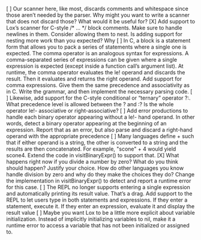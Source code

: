 [ ] Our scanner here, like most, discards comments and whitespace since those aren’t 
    needed by the parser. Why might you want to write a scanner that does not discard 
    those? What would it be useful for?
[X] Add support to Lox’s scanner for C-style /* ... */ block comments. Make sure
    to handle newlines in them. Consider allowing them to nest. Is adding support for
    nesting more work than you expected? Why
[ ] In C, a block is a statement form that allows you to pack a series of statements 
    where a single one is expected. The comma operator is an analogous syntax for
    expressions. A comma-separated series of expressions can be given where a single
    expression is expected (except inside a function call’s argument list). At runtime,
    the comma operator evaluates the le! operand and discards the result. Then it
    evaluates and returns the right operand.
    Add support for comma expressions. Give them the same precedence and 
    associativity as in C. Write the grammar, and then implement the necessary parsing
    code.
[ ] Likewise, add support for the C-style conditional or “ternary” operator ?:. What
    precedence level is allowed between the ? and :? Is the whole operator le!- 
    associative or right-associative?
[ ] Add error productions to handle each binary operator appearing without a le!- 
    hand operand. In other words, detect a binary operator appearing at the beginning
    of an expression. Report that as an error, but also parse and discard a right-hand 
    operand with the appropriate precedence
[ ] Many languages define + such that if either operand is a string, the other is 
    converted to a string and the results are then concatenated. For example,
    "scone" + 4 would yield scone4. Extend the code in visitBinaryExpr() to support that. 
[X] What happens right now if you divide a number by zero? What do you think should 
    happen? Justify your choice. How do other languages you know handle division by
    zero and why do they make the choices they do?
    Change the implementation in visitBinaryExpr() to detect and report a
    runtime error for this case.
[ ] The REPL no longer supports entering a single expression and automatically
    printing its result value. That’s a drag. Add support to the REPL to let users type in
    both statements and expressions. If they enter a statement, execute it. If they enter
    an expression, evaluate it and display the result value
[ ] Maybe you want Lox to be a little more explicit about variable initialization. Instead
    of implicitly initializing variables to nil, make it a runtime error to access a
    variable that has not been initialized or assigned to.